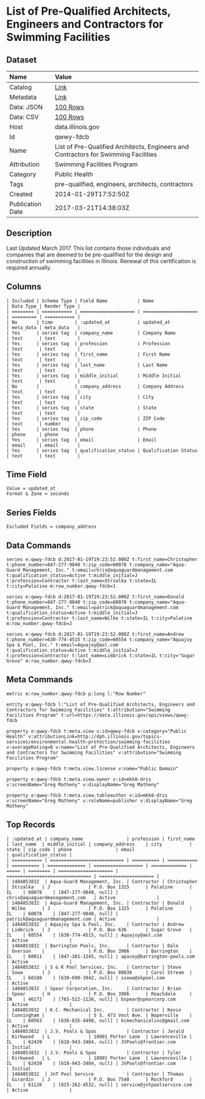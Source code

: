 # List of Pre-Qualified Architects, Engineers and Contractors for Swimming Facilities

## Dataset

| Name | Value |
| :--- | :---- |
| Catalog | [Link](https://catalog.data.gov/dataset/list-of-pre-qualified-architects-engineers-and-contractors-for-swimming-facilities-10f9c) |
| Metadata | [Link](https://data.illinois.gov/api/views/qwwy-fdcb) |
| Data: JSON | [100 Rows](https://data.illinois.gov/api/views/qwwy-fdcb/rows.json?max_rows=100) |
| Data: CSV | [100 Rows](https://data.illinois.gov/api/views/qwwy-fdcb/rows.csv?max_rows=100) |
| Host | data.illinois.gov |
| Id | qwwy-fdcb |
| Name | List of Pre-Qualified Architects, Engineers and Contractors for Swimming Facilities |
| Attribution | Swimming Facilities Program |
| Category | Public Health |
| Tags | pre-qualified, engineers, architects, contractors |
| Created | 2014-01-29T17:52:50Z |
| Publication Date | 2017-03-21T14:38:03Z |

## Description

Last Updated March 2017.
This list contains those individuals and companies that are deemed to be pre-qualified for the design and construction of swimming facilities in Illinois.  Renewal of this certification is required annually.

## Columns

```ls
| Included | Schema Type | Field Name           | Name                 | Data Type | Render Type |
| ======== | =========== | ==================== | ==================== | ========= | =========== |
| No       | time        | :updated_at          | updated_at           | meta_data | meta_data   |
| Yes      | series tag  | company_name         | Company Name         | text      | text        |
| Yes      | series tag  | profession           | Profession           | text      | text        |
| Yes      | series tag  | first_name           | First Name           | text      | text        |
| Yes      | series tag  | last_name            | Last Name            | text      | text        |
| Yes      | series tag  | middle_initial       | Middle Initial       | text      | text        |
| No       |             | company_address      | Company Address      | text      | text        |
| Yes      | series tag  | city                 | City                 | text      | text        |
| Yes      | series tag  | state                | State                | text      | text        |
| Yes      | series tag  | zip_code             | ZIP Code             | text      | number      |
| Yes      | series tag  | phone                | Phone                | phone     | phone       |
| Yes      | series tag  | email                | Email                | email     | email       |
| Yes      | series tag  | qualification_status | Qualification Status | text      | text        |
```

## Time Field

```ls
Value = updated_at
Format & Zone = seconds
```

## Series Fields

```ls
Excluded Fields = company_address
```

## Data Commands

```ls
series e:qwwy-fdcb d:2017-01-19T19:23:52.000Z t:first_name=Christopher t:phone_number=847-277-9840 t:zip_code=60078 t:company_name="Aqua-Guard Management, Inc." t:email=chris@aquaguardmanagement.com t:qualification_status=Active t:middle_initial=J t:profession=Contractor t:last_name=Strzalka t:state=IL t:city=Palatine m:row_number.qwwy-fdcb=1

series e:qwwy-fdcb d:2017-01-19T19:23:52.000Z t:first_name=Donald t:phone_number=847-277-9840 t:zip_code=60078 t:company_name="Aqua-Guard Management, Inc." t:email=patrick@aquaguardmanagement.com t:qualification_status=Active t:middle_initial=J t:profession=Contractor t:last_name=Wilke t:state=IL t:city=Palatine m:row_number.qwwy-fdcb=2

series e:qwwy-fdcb d:2017-01-19T19:23:52.000Z t:first_name=Andrew t:phone_number=630-774-4515 t:zip_code=60554 t:company_name="Aquajoy Spa & Pool, Inc." t:email=Aquajoy@aol.com t:qualification_status=Active t:middle_initial=J t:profession=Contractor t:last_name=Limbrick t:state=IL t:city="Sugar Grove" m:row_number.qwwy-fdcb=3
```

## Meta Commands

```ls
metric m:row_number.qwwy-fdcb p:long l:"Row Number"

entity e:qwwy-fdcb l:"List of Pre-Qualified Architects, Engineers and Contractors for Swimming Facilities" t:attribution="Swimming Facilities Program" t:url=https://data.illinois.gov/api/views/qwwy-fdcb

property e:qwwy-fdcb t:meta.view v:id=qwwy-fdcb v:category="Public Health" v:attributionLink=http://dph.illinois.gov/topics-services/environmental-health-protection/swimming-facilities v:averageRating=0 v:name="List of Pre-Qualified Architects, Engineers and Contractors for Swimming Facilities" v:attribution="Swimming Facilities Program"

property e:qwwy-fdcb t:meta.view.license v:name="Public Domain"

property e:qwwy-fdcb t:meta.view.owner v:id=mkk8-dris v:screenName="Greg Matheny" v:displayName="Greg Matheny"

property e:qwwy-fdcb t:meta.view.tableauthor v:id=mkk8-dris v:screenName="Greg Matheny" v:roleName=publisher v:displayName="Greg Matheny"
```

## Top Records

```ls
| :updated_at | company_name                | profession | first_name  | last_name  | middle_initial | company_address    | city          | state | zip_code | phone                | email                           | qualification_status | 
| =========== | =========================== | ========== | =========== | ========== | ============== | ================== | ============= | ===== | ======== | ==================== | =============================== | ==================== | 
| 1484853832  | Aqua-Guard Management, Inc. | Contractor | Christopher | Strzalka   | J              | P.O. Box 1325      | Palatine      | IL    | 60078    | [847-277-9840, null] | chris@aquaguardmanagement.com   | Active               | 
| 1484853832  | Aqua-Guard Management, Inc. | Contractor | Donald      | Wilke      | J              | P.O. Box 1325      | Palatine      | IL    | 60078    | [847-277-9840, null] | patrick@aquaguardmanagement.com | Active               | 
| 1484853832  | Aquajoy Spa & Pool, Inc.    | Contractor | Andrew      | Limbrick   | J              | P.O. Box 636       | Sugar Grove   | IL    | 60554    | [630-774-4515, null] | Aquajoy@aol.com                 | Active               | 
| 1484853832  | Barrington Pools, Inc.      | Contractor | Dale        | Overson    |                | P.O. Box 3906      | Barrington    | IL    | 60011    | [847-381-1245, null] | apacey@barrington-pools.com     | Active               | 
| 1484853832  | S & K Pool Services, Inc.   | Contractor | Steve       | Sowa       | J              | P.O. Box 88036     | Carol Stream  | IL    | 60188    | [630-690-3942, null] | ssowa@skpool.com                | Active               | 
| 1484853832  | Spear Corporation, Inc.     | Contractor | Brian       | Spear      | H              | P.O. Box 3906      | Roachdale     | IN    | 46172    | [765-522-1126, null] | bspear@spearcorp.com            | Active               | 
| 1484853832  | K.C. Mechanical Inc.        | Contractor | Kevin       | Cunningham |                | 5 S. 473 Vest Ave. | Naperville    | IL    | 60563    | [630-835-4498, null] | kcmechanicalinc@gmail.com       | Active               | 
| 1484853832  | J.V. Pools & Spas           | Contractor | Jerald      | Kirkwood   | L              | 10801 Porter Lane  | Lawrenceville | IL    | 62439    | [618-943-3404, null] | JVPools@frontier.com            | Initial              | 
| 1484853832  | J.V. Pools & Spas           | Contractor | Tyler       | Kirkwood   | L              | 10801 Porter Lane  | Lawrenceville | IL    | 62439    | [618-943-3404, null] | JVPools@frontier.com            | Initial              | 
| 1484853832  | JnT Pool Service            | Contractor | Thomas      | Girardin   | J              | P.O. Box 7540      | Rockford      | IL    | 61126    | [815-262-4532, null] | service@jntpoolservice.com      | Active               | 
```